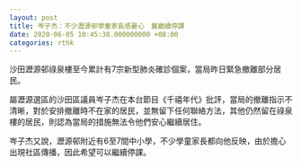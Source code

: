 ```yaml
---
layout: post
title: 岑子杰：不少瀝源邨學童家長感憂心　冀繼續停課
date: 2020-06-05 10:45:38.000000000 +08:00
categories: rthk
---
```


沙田瀝源邨祿泉樓至今累計有7宗新型肺炎確診個案，當局昨日緊急撤離部分居民。

屬瀝源選區的沙田區議員岑子杰在本台節目《千禧年代》批評，當局的撤離指示不清晰，對於安排撤離時不在家的居民，並無留下任何聯絡方法，其他仍然留在祿泉樓的居民，則認為當局的措施無法令他們安心繼續居住。

岑子杰又說，瀝源邨附近有6至7間中小學，不少學童家長都向他反映，由於擔心出現社區傳播，因此希望可以繼續停課。
